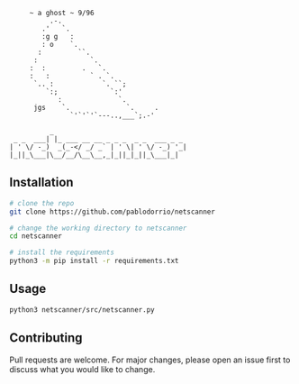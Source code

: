 ```
     ~ a ghost ~ 9/96
          .-.
        .'   `.
        :g g   :
        : o    `.
       :         ``.
      :             `.
     :  :         .   `.
     :   :          ` . `.
      `.. :            `. ``;
         `:;             `:'
            :              `.
      jgs    `.              `.     .
               `'`'`'`---..,___`;.-'

          _              
 _ _  ___| |_ ___ __ __ _ _ _  _ _  ___ _ _ 
| ' \/ -_)  _(_-</ _/ _` | ' \| ' \/ -_) '_|
|_||_\___|\__/__/\__\__,_|_||_|_||_\___|_|  

```

## Installation

```bash
# clone the repo
git clone https://github.com/pablodorrio/netscanner

# change the working directory to netscanner
cd netscanner

# install the requirements
python3 -m pip install -r requirements.txt
```

## Usage

```bash
python3 netscanner/src/netscanner.py
```

## Contributing

Pull requests are welcome. For major changes, please open an issue first
to discuss what you would like to change.